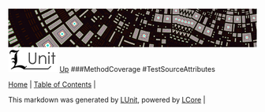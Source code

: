 ![](../Content/LUnit-banner-small.png "")
[<img align="right;" src="../Content/LUnit-logo-small.png">](../../README.md)
[Up](MethodCoverage.md)
###MethodCoverage
#TestSourceAttributes

[Home](../../README.md) | [Table of Contents](../../TableOfContents.md) | 


This markdown was generated by [LUnit](https://github.com/CodeSingularity/LUnit), powered by [LCore](https://github.com/CodeSingularity/LCore) | 

